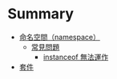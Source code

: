 # Summary

* [命名空間（namespace）](namespace/namespace-README.md)
  * [常見問題](namespace/question/namespace-question-README.md)
    * [instanceof 無法運作](namespace/question/namespace-question-instanceof-not-work.md)
* [套件](packages/packages-README.md)
